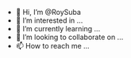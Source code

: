 - 👋 Hi, I’m @RoySuba
- 👀 I’m interested in ...
- 🌱 I’m currently learning ...
- 💞️ I’m looking to collaborate on ...
- 📫 How to reach me ...

<!---
RoySuba/RoySuba is a ✨ special ✨ repository because its `README.md` (this file) appears on your GitHub profile.
You can click the Preview link to take a look at your changes.
--->
